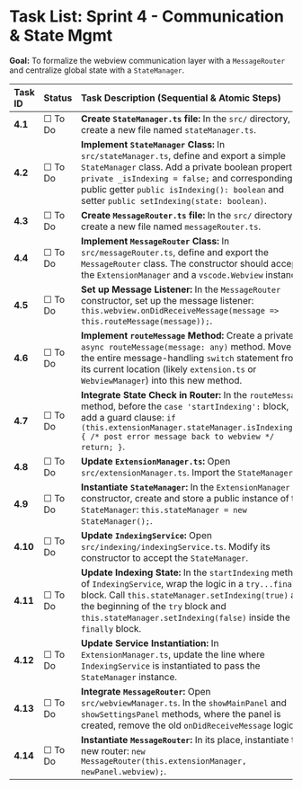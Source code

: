 # Task List: Sprint 4 - Communication & State Mgmt

**Goal:** To formalize the webview communication layer with a `MessageRouter` and centralize global state with a `StateManager`.

| Task ID | Status | Task Description (Sequential & Atomic Steps) | File(s) To Modify |
| :--- | :--- | :--- | :--- |
| **4.1** | ☐ To Do | **Create `StateManager.ts` file:** In the `src/` directory, create a new file named `stateManager.ts`. | `src/stateManager.ts` (New) |
| **4.2** | ☐ To Do | **Implement `StateManager` Class:** In `src/stateManager.ts`, define and export a simple `StateManager` class. Add a private boolean property `private _isIndexing = false;` and corresponding public getter `public isIndexing(): boolean` and setter `public setIndexing(state: boolean)`. | `src/stateManager.ts` |
| **4.3** | ☐ To Do | **Create `MessageRouter.ts` file:** In the `src/` directory, create a new file named `messageRouter.ts`. | `src/messageRouter.ts` (New) |
| **4.4** | ☐ To Do | **Implement `MessageRouter` Class:** In `src/messageRouter.ts`, define and export the `MessageRouter` class. The constructor should accept the `ExtensionManager` and a `vscode.Webview` instance. | `src/messageRouter.ts` |
| **4.5** | ☐ To Do | **Set up Message Listener:** In the `MessageRouter` constructor, set up the message listener: `this.webview.onDidReceiveMessage(message => this.routeMessage(message));`. | `src/messageRouter.ts` |
| **4.6** | ☐ To Do | **Implement `routeMessage` Method:** Create a private `async routeMessage(message: any)` method. Move the entire message-handling `switch` statement from its current location (likely `extension.ts` or `WebviewManager`) into this new method. | `src/messageRouter.ts` |
| **4.7** | ☐ To Do | **Integrate State Check in Router:** In the `routeMessage` method, before the `case 'startIndexing':` block, add a guard clause: `if (this.extensionManager.stateManager.isIndexing()) { /* post error message back to webview */ return; }`. | `src/messageRouter.ts` |
| **4.8** | ☐ To Do | **Update `ExtensionManager.ts`:** Open `src/extensionManager.ts`. Import the `StateManager`. | `src/extensionManager.ts` |
| **4.9** | ☐ To Do | **Instantiate `StateManager`:** In the `ExtensionManager` constructor, create and store a public instance of the `StateManager`: `this.stateManager = new StateManager();`. | `src/extensionManager.ts` |
| **4.10**| ☐ To Do | **Update `IndexingService`:** Open `src/indexing/indexingService.ts`. Modify its constructor to accept the `StateManager`. | `src/indexing/indexingService.ts` |
| **4.11**| ☐ To Do | **Update Indexing State:** In the `startIndexing` method of `IndexingService`, wrap the logic in a `try...finally` block. Call `this.stateManager.setIndexing(true)` at the beginning of the `try` block and `this.stateManager.setIndexing(false)` inside the `finally` block. | `src/indexing/indexingService.ts` |
| **4.12**| ☐ To Do | **Update Service Instantiation:** In `ExtensionManager.ts`, update the line where `IndexingService` is instantiated to pass the `StateManager` instance. | `src/extensionManager.ts` |
| **4.13**| ☐ To Do | **Integrate `MessageRouter`:** Open `src/webviewManager.ts`. In the `showMainPanel` and `showSettingsPanel` methods, where the panel is created, remove the old `onDidReceiveMessage` logic. | `src/webviewManager.ts` |
| **4.14**| ☐ To Do | **Instantiate `MessageRouter`:** In its place, instantiate the new router: `new MessageRouter(this.extensionManager, newPanel.webview);`. | `src/webviewManager.ts` |